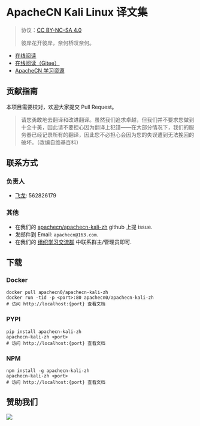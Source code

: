 # ApacheCN Kali Linux 译文集

> 协议：[CC BY-NC-SA 4.0](http://creativecommons.org/licenses/by-nc-sa/4.0/)
> 
> 彼岸花开彼岸，奈何桥叹奈何。

* [在线阅读](https://kali.apachecn.org)
* [在线阅读（Gitee）](https://apachecn.gitee.io/apachecn-kali-zh/)
* [ApacheCN 学习资源](http://docs.apachecn.org/)

## 贡献指南

本项目需要校对，欢迎大家提交 Pull Request。

> 请您勇敢地去翻译和改进翻译。虽然我们追求卓越，但我们并不要求您做到十全十美，因此请不要担心因为翻译上犯错——在大部分情况下，我们的服务器已经记录所有的翻译，因此您不必担心会因为您的失误遭到无法挽回的破坏。（改编自维基百科）

## 联系方式

### 负责人

* [飞龙](https://github.com/wizardforcel): 562826179

### 其他

*   在我们的 [apachecn/apachecn-kali-zh](https://github.com/apachecn/apachecn-kali-zh) github 上提 issue.
*   发邮件到 Email: `apachecn@163.com`.
*   在我们的 [组织学习交流群](http://www.apachecn.org/organization/348.html) 中联系群主/管理员即可.

## 下载

### Docker

```
docker pull apachecn0/apachecn-kali-zh
docker run -tid -p <port>:80 apachecn0/apachecn-kali-zh
# 访问 http://localhost:{port} 查看文档
```

### PYPI

```
pip install apachecn-kali-zh
apachecn-kali-zh <port>
# 访问 http://localhost:{port} 查看文档
```

### NPM

```
npm install -g apachecn-kali-zh
apachecn-kali-zh <port>
# 访问 http://localhost:{port} 查看文档
```

## 赞助我们

![](http://data.apachecn.org/img/about/donate.jpg)
